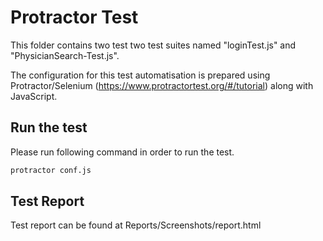 # Protractor Test
 
This folder contains two test two test suites named "loginTest.js" and "PhysicianSearch-Test.js".

The configuration for this test automatisation is prepared using Protractor/Selenium (https://www.protractortest.org/#/tutorial) along with JavaScript.

## Run the test

Please run following command in order to run the test.

```bash
protractor conf.js
```

## Test Report

Test report can be found at Reports/Screenshots/report.html

